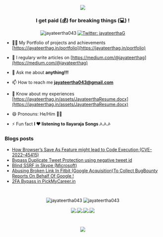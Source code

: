<p align="center"><img src="https://raw.githubusercontent.com/jayateertha043/jayateertha043/main/header.png"></p>

<h3 align="center">I get paid (💰) for breaking things (💻) !</h3>

<p align="center">
	<img src="https://komarev.com/ghpvc/?username=jayateertha043&label=Profile%20views&color=0e75b6&style=flat" alt="jayateertha043" /> 
	<a href="https://twitter.com/jayateerthaG" target="_blank">
		<img alt="Twitter: jayateerthaG" src="https://img.shields.io/twitter/follow/jayateerthaG.svg?style=social" />
	</a>
</p>


- 👨‍💻 My Portfolio of projects and achievements [https://jayateerthag.in/portfolio](https://jayateerthag.in/portfolio)

- 📝 I regulary write articles on [https://medium.com/@jayateerthag](https://medium.com/@jayateerthag)

- 💬 Ask me about **anything!!!**

- 📫 How to reach me **jayateertha043@gmail.com**

- 📄 Know about my experiences [https://jayateerthag.in/assets/JayateerthaResume.docx](https://jayateerthag.in/assets/JayateerthaResume.docx)

- 😄 Pronouns: He/Him 💁‍♂️

- ⚡ Fun fact **I ❤️ listening to Ilayaraja Songs 🎶.🎶.🎶**

### Blogs posts
<!-- BLOG-POST-LIST:START -->
- [How Browser’s Save As Feature might lead to Code Execution &lpar;CVE-2022–45415&rpar;](https://infosecwriteups.com/how-browsers-save-as-feature-might-lead-to-code-execution-cve-2022-45415-ebaa8711692?source=rss-32f1b6053ca2------2)
- [Bypass Duplicate Tweet Protection using negative tweet id](https://jayateerthag.medium.com/bypass-duplicate-tweet-protection-using-negative-tweet-id-71e6802955b4?source=rss-32f1b6053ca2------2)
- [Blind SSRF in Skype &lpar;Microsoft&rpar;](https://infosecwriteups.com/blind-ssrf-in-skype-microsoft-6639f4961052?source=rss-32f1b6053ca2------2)
- [Abusing Broken Link In Fitbit &lpar;Google Acquisition&rpar;To Collect BugBounty Reports On Behalf Of Google !](https://infosecwriteups.com/abusing-broken-link-in-fitbit-google-acquisition-to-collect-bugbounty-reports-on-behalf-of-google-5885a556eb7c?source=rss-32f1b6053ca2------2)
- [2FA Bypass in PickMyCareer.in](https://jayateerthag.medium.com/2fa-bypass-in-pickmycareer-in-8abbde4c4903?source=rss-32f1b6053ca2------2)
<!-- BLOG-POST-LIST:END -->
</br>


<p align="center">
	<img src="https://github-readme-stats.vercel.app/api?username=jayateertha043&show_icons=true&locale=en&theme=algolia" alt="jayateertha043" />
	<img src="https://github-readme-stats.vercel.app/api/top-langs?username=jayateertha043&show_icons=true&locale=en&layout=compact&theme=algolia" alt="jayateertha043" />
</p>

<p align="center">
<a href="https://github.com/jayateertha043/Namma-Meet/">
  <img align="center" src="https://github-readme-stats.vercel.app/api/pin/?username=jayateertha043&repo=Namma-Meet&theme=algolia" />
</a>

<a href="https://github.com/jayateertha043/Decentralized-Medical-Records/">
  <img align="center" src="https://github-readme-stats.vercel.app/api/pin/?username=jayateertha043&repo=Decentralized-Medical-Records&theme=algolia" />
</a>

<a href="https://github.com/jayateertha043/FireOver/">
  <img align="center" src="https://github-readme-stats.vercel.app/api/pin/?username=jayateertha043&repo=FireOver&theme=algolia" />
</a>

<a href="https://github.com/jayateertha043/ISSTRACKER-CP/">
  <img align="center" src="https://github-readme-stats.vercel.app/api/pin/?username=jayateertha043&repo=ISSTRACKER-CP&theme=algolia" />
</a>
</p>
<p>&nbsp;</p>
<p align="center"><img src="https://quotes-github-readme.vercel.app/api?type=horizontal"></p>

